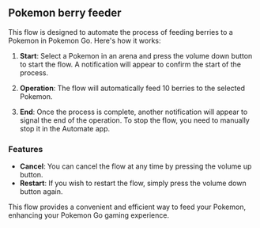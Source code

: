 ## Pokemon berry feeder

This flow is designed to automate the process of feeding berries to a Pokemon in Pokemon Go. Here's how it works:

1. **Start**: Select a Pokemon in an arena and press the volume down button to start the flow. A notification will appear to confirm the start of the process.

2. **Operation**: The flow will automatically feed 10 berries to the selected Pokemon.

3. **End**: Once the process is complete, another notification will appear to signal the end of the operation. To stop the flow, you need to manually stop it in the Automate app.

### Features

- **Cancel**: You can cancel the flow at any time by pressing the volume up button.
- **Restart**: If you wish to restart the flow, simply press the volume down button again.

This flow provides a convenient and efficient way to feed your Pokemon, enhancing your Pokemon Go gaming experience.